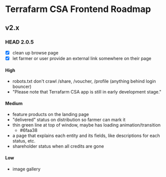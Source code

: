 # Terrafarm CSA Frontend Roadmap

## v2.x

### HEAD 2.0.5

- [x] clean up browse page
- [x] let farmer or user provide an external link somewhere on their page

#### High
- robots.txt don't crawl /share, /voucher, /profile (anything behind login bouncer)
- "Please note that Terrafarm CSA app is still in early development stage."

#### Medium
- feature products on the landing page
- "delivered" status on distribution so farmer can mark it
- thin green line at top of window, maybe has loading animation/transition
  - #6faa38
- a page that explains each entity and its fields, like descriptions for each status, etc.
- shareholder status when all credits are gone

#### Low
- image gallery
